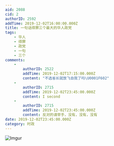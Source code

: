 ```yaml
---
aid: 2088
cid: 2
authorID: 2592
addTime: 2019-12-02T16:00:00.000Z
title: 一句话得罪三个最大的华人政党
tags:
    - 华人
    - 得罪
    - 政党
    - 一句
    - 三个
comments:
    -
        authorID: 2522
        addTime: 2019-12-02T17:15:00.000Z
        content: "不选省长就放飞自我了吗\U0001F602"
    -
        authorID: 2715
        addTime: 2019-12-02T23:45:00.000Z
        content: I second
    -
        authorID: 2715
        addTime: 2019-12-02T23:45:00.000Z
        content: 反对的请举手，没有，没有，没有
date: 2019-12-02T23:45:00.000Z
category: 时政
---
```


![Imgur](https://i.imgur.com/7YiZQOg.jpg)
